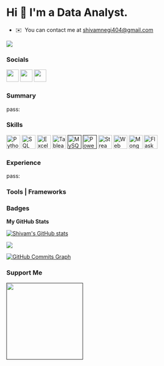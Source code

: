 Hi 👋 I'm a Data Analyst.
=====================================

* ✉️  You can contact me at [shivamnegi404@gmail.com](mailto:shivamnegi404@gmail.com)


<a href="https://www.twitter.com/shvmngi" target="_blank" rel="noreferrer"><img
src="https://img.shields.io/twitter/follow/shvmngi?logo=twitter&style=for-the-badge&color=0891b2&labelColor=1c1917"
/></a>

### Socials

<p align="left"> <a href="https://www.github.com/shvmngi" target="_blank" rel="noreferrer"><img src="https://raw.githubusercontent.com/danielcranney/readme-generator/main/public/icons/socials/github.svg" width="32" height="32" /></a> <a href="https://www.linkedin.com/comm/mynetwork/discovery-see-all?usecase=PEOPLE_FOLLOWS&followMember=shvmngi" target="_blank" rel="noreferrer"><img src="https://raw.githubusercontent.com/danielcranney/readme-generator/main/public/icons/socials/linkedin.svg" width="32" height="32" /></a> <a href="https://www.twitter.com/shvmngi" target="_blank" rel="noreferrer"><img src="https://raw.githubusercontent.com/danielcranney/readme-generator/main/public/icons/socials/twitter.svg" width="32" height="32" /></a></p>


### Summary
  pass:

### Skills

<p align="left">
<a href="https://www.python.org/" target="_blank" rel="noreferrer"><img src="https://raw.githubusercontent.com/danielcranney/readme-generator/main/public/icons/skills/python-colored.svg" width="36" height="36" alt="Python" /></a>
<a href="https://en.wikipedia.org/wiki/SQL" target="_blank" rel="noreferrer"><img src="https://cdn-icons-png.flaticon.com/512/29/29594.png" width="36" height="36" alt="SQL" /></a>
<a href="https://www.microsoft.com/en-in/microsoft-365/excel" target="_blank" rel="noreferrer"><img src="https://upload.wikimedia.org/wikipedia/commons/thumb/3/34/Microsoft_Office_Excel_%282019%E2%80%93present%29.svg/826px-Microsoft_Office_Excel_%282019%E2%80%93present%29.svg.png" width="36" height="36" alt="Excel" /></a>
<a href="https://www.tableau.com/" target="_blank" rel="noreferrer"><img src="https://cdn.worldvectorlogo.com/logos/tableau-software.svg" width="36" height="36" alt="Tableau" /></a>
<a href="" target="_blank" rel="noreferrer"><img src="https://camo.githubusercontent.com/f85f882cb31eeaeee657ec955313015c30378e8f56c3dc2f06933b617a276cfd/68747470733a2f2f77372e706e6777696e672e636f6d2f706e67732f3734372f3739382f706e672d7472616e73706172656e742d6d7973716c2d6c6f676f2d6d7973716c2d64617461626173652d7765622d646576656c6f706d656e742d636f6d70757465722d736f6674776172652d646f6c7068696e2d6d6172696e652d6d616d6d616c2d616e696d616c732d746578742d7468756d626e61696c2e706e67" width="36" height="36" alt="MySQL" /></a>
<a href="" target="_blank" rel="noreferrer"><img src="https://cdn-icons-png.flaticon.com/512/732/732224.png" width="36" height="36" alt="PowerPoint" /></a>
<a href="https://www.python.org/" target="_blank" rel="noreferrer"><img src="https://global-uploads.webflow.com/62014002185c7b256316ef63/6255a1110a24e5de8cfa2536_kn7ucNPv_400x400.png" width="36" height="36" alt="Streamlit" /></a>
<a href="https://www.python.org/" target="_blank" rel="noreferrer"><img src="https://static.thenounproject.com/png/4998529-200.png" width="36" height="36" alt="Web Scraping" /></a>
<a href="https://www.mongodb.com/" target="_blank" rel="noreferrer"><img src="https://raw.githubusercontent.com/danielcranney/readme-generator/main/public/icons/skills/mongodb-colored.svg" width="36" height="36" alt="MongoDB" /></a>
<a href="https://flask.palletsprojects.com/en/2.0.x/" target="_blank" rel="noreferrer"><img src="https://raw.githubusercontent.com/danielcranney/readme-generator/main/public/icons/skills/flask-colored.svg" width="36" height="36" alt="Flask" /></a>

### Experience
  pass:


### Tools | Frameworks 




### Badges

<b>My GitHub Stats</b>

<a href="http://www.github.com/shvmngi"><img src="https://github-readme-stats.vercel.app/api?username=shvmngi&show_icons=true&hide=&count_private=true&title_color=0891b2&text_color=ffffff&icon_color=0891b2&bg_color=1c1917&hide_border=true&show_icons=true" alt="Shivam's GitHub stats" /></a>

<a href="http://www.github.com/shvmngi"><img src="https://github-readme-streak-stats.herokuapp.com/?user=shvmngi&stroke=ffffff&background=1c1917&ring=0891b2&fire=0891b2&currStreakNum=ffffff&currStreakLabel=0891b2&sideNums=ffffff&sideLabels=ffffff&dates=ffffff&hide_border=true" /></a>

<a href="http://www.github.com/shvmngi"><img src="https://activity-graph.herokuapp.com/graph?username=shvmngi&bg_color=1c1917&color=ffffff&line=0891b2&point=ffffff&area_color=1c1917&area=true&hide_border=true&custom_title=GitHub%20Commits%20Graph" alt="GitHub Commits Graph" /></a>

### Support Me

<a href=""><img src="https://cdn.buymeacoffee.com/buttons/v2/default-yellow.png" width="200" /></a>

